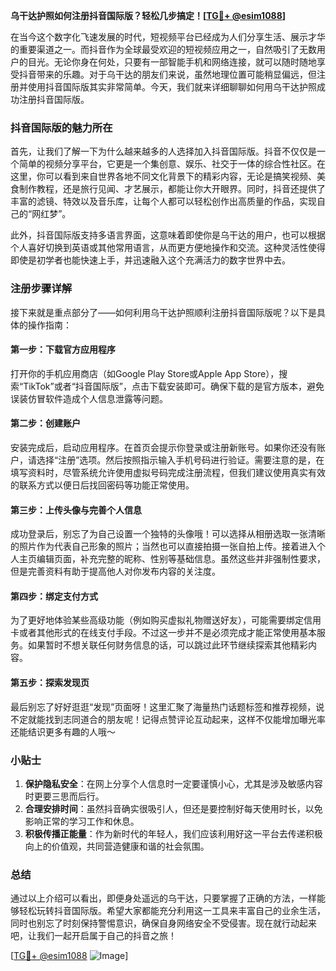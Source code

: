 **乌干达护照如何注册抖音国际版？轻松几步搞定！[[TG💪+ @esim1088](https://t.me/s/esim1088)]**

在当今这个数字化飞速发展的时代，短视频平台已经成为人们分享生活、展示才华的重要渠道之一。而抖音作为全球最受欢迎的短视频应用之一，自然吸引了无数用户的目光。无论你身在何处，只要有一部智能手机和网络连接，就可以随时随地享受抖音带来的乐趣。对于乌干达的朋友们来说，虽然地理位置可能稍显偏远，但注册并使用抖音国际版其实非常简单。今天，我们就来详细聊聊如何用乌干达护照成功注册抖音国际版。

### 抖音国际版的魅力所在

首先，让我们了解一下为什么越来越多的人选择加入抖音国际版。抖音不仅仅是一个简单的视频分享平台，它更是一个集创意、娱乐、社交于一体的综合性社区。在这里，你可以看到来自世界各地不同文化背景下的精彩内容，无论是搞笑视频、美食制作教程，还是旅行见闻、才艺展示，都能让你大开眼界。同时，抖音还提供了丰富的滤镜、特效以及音乐库，让每个人都可以轻松创作出高质量的作品，实现自己的“网红梦”。

此外，抖音国际版支持多语言界面，这意味着即使你是乌干达的用户，也可以根据个人喜好切换到英语或其他常用语言，从而更方便地操作和交流。这种灵活性使得即使是初学者也能快速上手，并迅速融入这个充满活力的数字世界中去。

### 注册步骤详解

接下来就是重点部分了——如何利用乌干达护照顺利注册抖音国际版呢？以下是具体的操作指南：

#### 第一步：下载官方应用程序
打开你的手机应用商店（如Google Play Store或Apple App Store），搜索“TikTok”或者“抖音国际版”，点击下载安装即可。确保下载的是官方版本，避免误装仿冒软件造成个人信息泄露等问题。

#### 第二步：创建账户
安装完成后，启动应用程序。在首页会提示你登录或注册新账号。如果你还没有账户，请选择“注册”选项。然后按照指示输入手机号码进行验证。需要注意的是，在填写资料时，尽管系统允许使用虚拟号码完成注册流程，但我们建议使用真实有效的联系方式以便日后找回密码等功能正常使用。

#### 第三步：上传头像与完善个人信息
成功登录后，别忘了为自己设置一个独特的头像哦！可以选择从相册选取一张清晰的照片作为代表自己形象的照片；当然也可以直接拍摄一张自拍上传。接着进入个人主页编辑页面，补充完整的昵称、性别等基础信息。虽然这些并非强制性要求，但是完善资料有助于提高他人对你发布内容的关注度。

#### 第四步：绑定支付方式
为了更好地体验某些高级功能（例如购买虚拟礼物赠送好友），可能需要绑定信用卡或者其他形式的在线支付手段。不过这一步并不是必须完成才能正常使用基本服务。如果暂时不想关联任何财务信息的话，可以跳过此环节继续探索其他精彩内容。

#### 第五步：探索发现页
最后别忘了好好逛逛“发现”页面呀！这里汇聚了海量热门话题标签和推荐视频，说不定就能找到志同道合的朋友呢！记得点赞评论互动起来，这样不仅能增加曝光率还能结识更多有趣的人哦～

### 小贴士
1. **保护隐私安全**：在网上分享个人信息时一定要谨慎小心，尤其是涉及敏感内容时更要三思而后行。
2. **合理安排时间**：虽然抖音确实很吸引人，但还是要控制好每天使用时长，以免影响正常的学习工作和休息。
3. **积极传播正能量**：作为新时代的年轻人，我们应该利用好这一平台去传递积极向上的价值观，共同营造健康和谐的社会氛围。

### 总结

通过以上介绍可以看出，即便身处遥远的乌干达，只要掌握了正确的方法，一样能够轻松玩转抖音国际版。希望大家都能充分利用这一工具来丰富自己的业余生活，同时也别忘了时刻保持警惕意识，确保自身网络安全不受侵害。现在就行动起来吧，让我们一起开启属于自己的抖音之旅！

[[TG💪+ @esim1088](https://t.me/s/esim1088) ![Image](https://i.postimg.cc/4NQfJmqS/Snipaste-2025-05-13-00-14-12.png)]